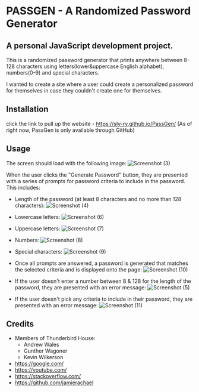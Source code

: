 # PASSGEN - A Randomized Password Generator
## A personal JavaScript development project.

This is a randomized password generator that prints anywhere between 8-128 characters using letters(lower&uppercase English alphabet), numbers(0-9) and special characters.

I wanted to create a site where a user could create a personalized password for themselves in case they couldn't create one for themselves.

## Installation
click the link to pull up the website - https://sly-ry.github.io/PassGen/
(As of right now, PassGen is only available through GitHub)

## Usage
The screen should load with the following image:
![Screenshot (3)](https://user-images.githubusercontent.com/93052960/147857651-b54da18a-d428-498d-9870-a840cc2ddcb7.png)

When the user clicks the "Generate Password" button, they are presented with a series of prompts for password criteria to include in the password.
This includes:
- Length of the password (at least 8 characters and no more than 128 characters):
    ![Screenshot (4)](https://user-images.githubusercontent.com/93052960/147857895-8bcc1193-20d2-45fc-8985-7490f1723b6b.png)

- Lowercase letters:
    ![Screenshot (6)](https://user-images.githubusercontent.com/93052960/147857933-169da38e-4905-4da5-a757-361a99613ced.png)

- Uppercase letters:
    ![Screenshot (7)](https://user-images.githubusercontent.com/93052960/147857936-96cd91a4-cde7-4747-9ce2-7a5ea6afd86e.png)

- Numbers:
    ![Screenshot (8)](https://user-images.githubusercontent.com/93052960/147857946-8b04c475-858e-4632-b409-8e7bb596e889.png)

- Special characters:
    ![Screenshot (9)](https://user-images.githubusercontent.com/93052960/147857951-b0de7b53-47a3-4fb0-9e34-8adf8309274e.png)

- Once all prompts are answered, a password is generated that matches the selected criteria and is displayed onto the page:
    ![Screenshot (10)](https://user-images.githubusercontent.com/93052960/147857977-c8428a6c-a5d1-4358-823a-2fd16c04a111.png)

- If the user doesn't enter a number between 8 & 128 for the length of the password, they are presented with an error message:
    ![Screenshot (5)](https://user-images.githubusercontent.com/93052960/147857924-fedd7a73-6b57-47c4-8f94-fdc07c89ba36.png)

- If the user doesn't pick any criteria to include in their password, they are presented with an error message:
    ![Screenshot (11)](https://user-images.githubusercontent.com/93052960/147858024-ea04d3e8-0466-4677-95bc-fa5cd4a385b1.png)

## Credits
- Members of Thunderbird House:
  + Andrew Wales
  + Gunther Wagoner
  + Kevin Wilkerson
- https://google.com/
- https://youtube.com/
- https://stackoverflow.com/
- https://github.com/jamierachael
